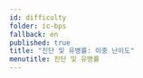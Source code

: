 ```yaml
---
id: difficulty
folder: ic-bps
fallback: en
published: true
title: "진단 및 유병률: 이중 난이도"
menutitle: 진단 및 유병률
---
```

